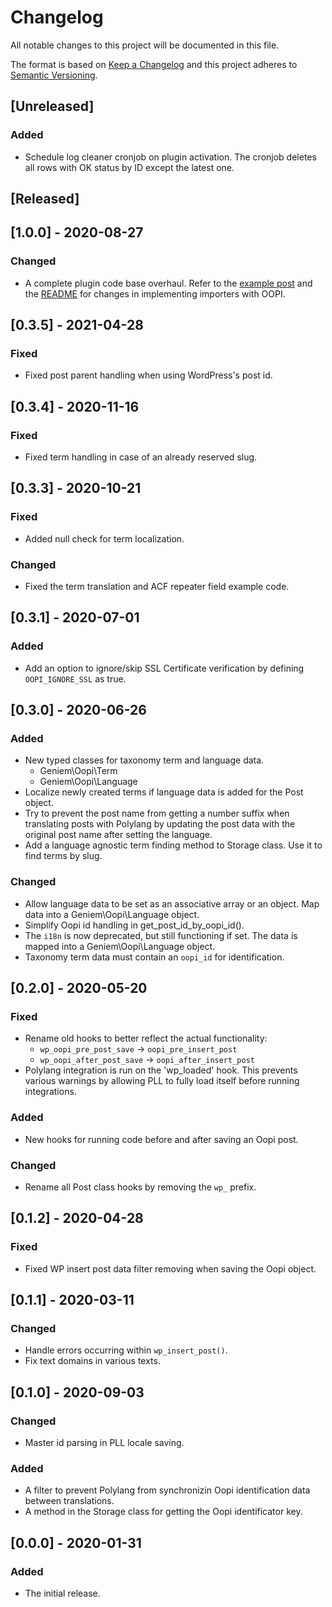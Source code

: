 # Changelog
All notable changes to this project will be documented in this file.

The format is based on [Keep a Changelog](http://keepachangelog.com/en/1.0.0/)
and this project adheres to [Semantic Versioning](http://semver.org/spec/v2.0.0.html).

## [Unreleased]

### Added
- Schedule log cleaner cronjob on plugin activation. The cronjob deletes all rows with OK status by ID except the latest one.

## [Released]

## [1.0.0] - 2020-08-27

### Changed
- A complete plugin code base overhaul. Refer to the [example post](./docs/examples/example-post.php) and the [README](./README.md) for changes in implementing importers with OOPI.

## [0.3.5] - 2021-04-28

### Fixed
- Fixed post parent handling when using WordPress's post id.

## [0.3.4] - 2020-11-16

### Fixed
- Fixed term handling in case of an already reserved slug.

## [0.3.3] - 2020-10-21

### Fixed
- Added null check for term localization.

### Changed
- Fixed the term translation and ACF repeater field example code.

## [0.3.1] - 2020-07-01

### Added

- Add an option to ignore/skip SSL Certificate verification by defining `OOPI_IGNORE_SSL` as true.

## [0.3.0] - 2020-06-26

### Added
- New typed classes for taxonomy term and language data.
  - Geniem\Oopi\Term
  - Geniem\Oopi\Language
- Localize newly created terms if language data is added for the Post object.
- Try to prevent the post name from getting a number suffix
  when translating posts with Polylang by updating the post data
  with the original post name after setting the language.
- Add a language agnostic term finding method to Storage class. Use it to find terms by slug.

### Changed
- Allow language data to be set as an associative array or an object. Map data into a Geniem\Oopi\Language object.
- Simplify Oopi id handling in get_post_id_by_oopi_id().
- The `i18n` is now deprecated, but still functioning if set. The data is mapped into a Geniem\Oopi\Language object.
- Taxonomy term data must contain an `oopi_id` for identification.

## [0.2.0] - 2020-05-20

### Fixed
- Rename old hooks to better reflect the actual functionality:
    - `wp_oopi_pre_post_save` -> `oopi_pre_insert_post`
    - `wp_oopi_after_post_save` -> `oopi_after_insert_post`
- Polylang integration is run on the 'wp_loaded' hook. This prevents various warnings by allowing PLL to fully load itself before running integrations.

### Added
- New hooks for running code before and after saving an Oopi post.

### Changed
- Rename all Post class hooks by removing the `wp_` prefix.

## [0.1.2] - 2020-04-28

### Fixed
- Fixed WP insert post data filter removing when saving the Oopi object.

## [0.1.1] - 2020-03-11

### Changed
- Handle errors occurring within `wp_insert_post()`.
- Fix text domains in various texts.

## [0.1.0] - 2020-09-03

### Changed
- Master id parsing in PLL locale saving.

### Added
- A filter to prevent Polylang from synchronizin Oopi identification data between translations.
- A method in the Storage class for getting the Oopi identificator key.

## [0.0.0] - 2020-01-31

### Added
- The initial release.
